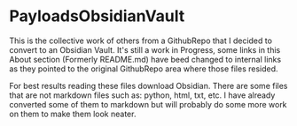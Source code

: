 # PayloadsObsidianVault
This is the collective work of others from a GithubRepo that I decided to convert to an Obsidian Vault. It's still a work in Progress, some links in this About section (Formerly README.md) have beed changed to internal links as they pointed to the original GithubRepo area where those files resided.

For best results reading these files download Obsidian. There are some files that are not markdown files such as: python, html, txt, etc. I have already converted some of them to markdown but will probably do some more work on them to make them look neater.
